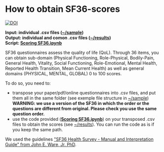 # How to obtain SF36-scores

[![DOI](https://zenodo.org/badge/DOI/10.5281/zenodo.10086861.svg)](https://doi.org/10.5281/zenodo.10086861)

**Input: individual .csv files  ([~/sample](https://github.com/MatthieuGG/SF36-scores/tree/main/sample))  
Output: individual and comon .csv files  ([~/results](https://github.com/MatthieuGG/SF36-scores/tree/main/results))  
Script: [Scoring SF36.ipynb](https://github.com/MatthieuGG/SF36-scores/blob/main/Scoring%20SF36.ipynb)**  

SF36 questionnaires assess the quality of life (QoL). Through 36 items, you can obtain sub-domain (Physical Functioning,	Role-Physical,	Bodily-Pain,	General Health,	Vitality,	Social Functioning,	Role-Emotional,	Mental Health,	Reported Health Transition,	Mean Current Health) as well as general domains (PHYSICAL,	MENTAL,	GLOBAL) 0 to 100 scores.  

To do so, you need to:
* transpose your paper/pdf/online questionnaires into .csv files, and put them all in the same folder (see exemple file structure in [~/sample](https://github.com/MatthieuGG/SF36-scores/tree/main/sample)) **WARNING: we use a version of the SF36 in which the order or the questions are different from original. Please check you use the same question order.**
* use the code provided (**[Scoring SF36.ipynb](https://github.com/MatthieuGG/SF36-scores/blob/main/Scoring%20SF36.ipynb)**) on your transposed .csv files to obtain the scores (see [~/results](https://github.com/MatthieuGG/SF36-scores/tree/main/results)). You can run the code as is if you keep the same path.  

We used the guidelines  ["SF36 Health Survey - Manual and Interpretation Guide" from John E. Ware, Jr. PhD](https://www.researchgate.net/publication/247503121_SF36_Health_Survey_Manual_and_Interpretation_Guide).
